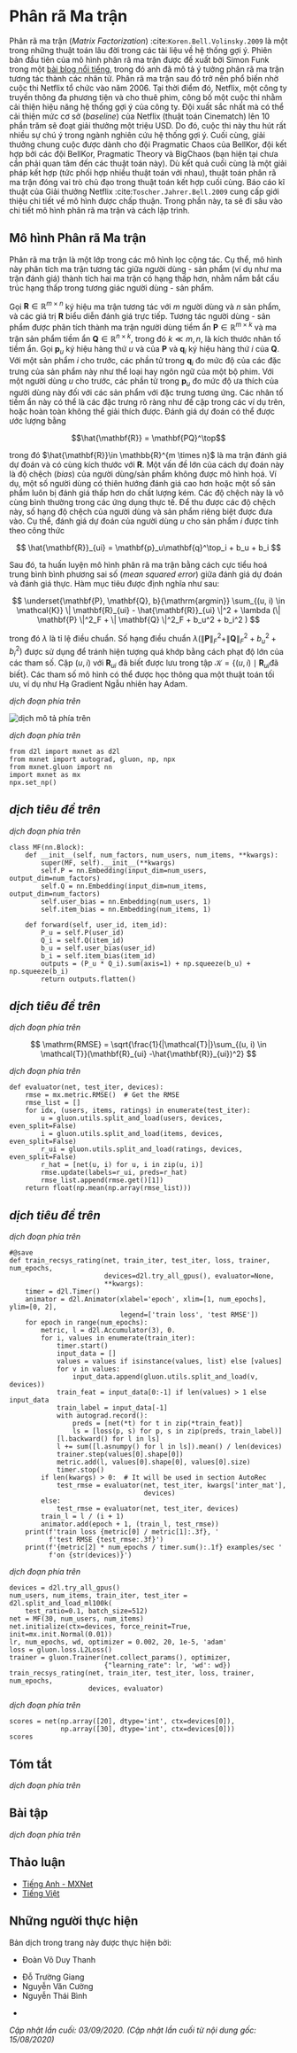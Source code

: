 <!-- ===================== Bắt đầu dịch Phần 1 ==================== -->

<!--
# Matrix Factorization
-->

# Phân rã Ma trận


<!--
Matrix Factorization :cite:`Koren.Bell.Volinsky.2009` is a well-established algorithm in the recommender systems literature.
The first version of matrix factorization model is proposed by Simon Funk in a famous [blog post](https://sifter.org/~simon/journal/20061211.html) 
in which he described the idea of factorizing the interaction matrix.
It then became widely known due to the Netflix contest which was held in 2006.
At that time, Netflix, a media-streaming and video-rental company, announced a contest to improve its recommender system performance.
The best team that can improve on the Netflix baseline, i.e., Cinematch), by 10 percent would win a one million USD prize.
As such, this contest attracted a lot of attention to the field of recommender system research.
Subsequently, the grand prize was won by the BellKor's Pragmatic Chaos team, a combined team of BellKor, Pragmatic Theory, and BigChaos (you do not need to worry about these algorithms now).
Although the final score was the result of an ensemble solution (i.e., a combination of many algorithms), 
the matrix factorization algorithm played a critical role in the final blend.
The technical report the Netflix Grand Prize solution :cite:`Toscher.Jahrer.Bell.2009` provides a detailed introduction to the adopted model.
In this section, we will dive into the details of the matrix factorization model and its implementation.
-->

Phân rã ma trận (*Matrix Factorization*) :cite:`Koren.Bell.Volinsky.2009` là một trong những thuật toán lâu đời trong các tài liệu về hệ thống gợi ý.
Phiên bản đầu tiên của mô hình phân rã ma trận được đề xuất bởi Simon Funk trong một [bài blog nổi tiếng](https://sifter.org/~simon/journal/20061211.html), trong đó anh đã mô tả ý tưởng phân rã ma trận tương tác thành các nhân tử.
Phân rã ma trận sau đó trở nên phổ biến nhờ cuộc thi Netflix tổ chức vào năm 2006.
Tại thời điểm đó, Netflix, một công ty truyền thông đa phương tiện và cho thuê phim, công bố một cuộc thi nhằm cải thiện hiệu năng hệ thống gợi ý của công ty.
Đội xuất sắc nhất mà có thể cải thiện mức cơ sở (*baseline*) của Netflix (thuật toán Cinematch) lên 10 phần trăm sẽ đoạt giải thưởng một triệu USD.
Do đó, cuộc thi này thu hút rất nhiều sự chú ý trong ngành nghiên cứu hệ thống gợi ý.
Cuối cùng, giải thưởng chung cuộc được dành cho đội Pragmatic Chaos của BellKor, đội kết hợp bởi các đội BellKor, Pragmatic Theory và BigChaos (bạn hiện tại chưa cần phải quan tâm đến các thuật toán này).
Dù kết quả cuối cùng là một giải pháp kết hợp (tức phối hợp nhiều thuật toán với nhau),
thuật toán phân rã ma trận đóng vai trò chủ đạo trong thuật toán kết hợp cuối cùng.
Báo cáo kĩ thuật của Giải thưởng Netflix :cite:`Toscher.Jahrer.Bell.2009` cung cấp giới thiệu chi tiết về mô hình được chấp thuận.
Trong phần này, ta sẽ đi sâu vào chi tiết mô hình phân rã ma trận và cách lập trình.


<!--
## The Matrix Factorization Model
-->

## Mô hình Phân rã Ma trận


<!--
Matrix factorization is a class of collaborative filtering models.
Specifically, the model factorizes the user-item interaction matrix (e.g., rating matrix)
into the product of two lower-rank matrices, capturing the low-rank structure of the user-item interactions.
-->

Phân rã ma trận là một lớp trong các mô hình lọc cộng tác.
Cụ thể, mô hình này phân tích ma trận tương tác giữa người dùng - sản phẩm (ví dụ như ma trận đánh giá)
thành tích hai ma trận có hạng thấp hơn, nhằm nắm bắt cấu trúc hạng thấp trong tương giác người dùng - sản phẩm.


<!--
Let $\mathbf{R} \in \mathbb{R}^{m \times n}$ denote the interaction matrix with $m$ users and $n$ items,
and the values of $\mathbf{R}$ represent explicit ratings.
The user-item interaction will be factorized into a user latent matrix $\mathbf{P} \in \mathbb{R}^{m \times k}$ 
and an item latent matrix $\mathbf{Q} \in \mathbb{R}^{n \times k}$, where $k \ll m, n$, is the latent factor size.
Let $\mathbf{p}_u$ denote the $u^\mathrm{th}$ row of $\mathbf{P}$ and $\mathbf{q}_i$ denote the $i^\mathrm{th}$ row of $\mathbf{Q}$.
For a given item $i$, the elements of $\mathbf{q}_i$ measure the extent to which the item possesses those characteristics such as the genres and languages of a movie.
For a given user $u$, the elements of $\mathbf{p}_u$ measure the extent of interest the user has in items' corresponding characteristics.
These latent factors might measure obvious dimensions as mentioned in those examples or are completely uninterpretable.
The predicted ratings can be estimated by
-->

Gọi $\mathbf{R} \in \mathbb{R}^{m \times n}$ ký hiệu ma trận tương tác với $m$ người dùng và $n$ sản phẩm,
và các giá trị $\mathbf{R}$ biểu diễn đánh giá trực tiếp.
Tương tác người dùng - sản phẩm được phân tích thành ma trận người dùng tiềm ẩn $\mathbf{P} \in \mathbb{R}^{m \times k}$
và ma trận sản phẩm tiềm ẩn $\mathbf{Q} \in \mathbb{R}^{n \times k}$, trong đó $k \ll m, n$, là kích thước nhân tố tiềm ẩn.
Gọi $\mathbf{p}_u$ ký hiệu hàng thứ $u$ và của $\mathbf{P}$ và $\mathbf{q}_i$ ký hiệu hàng thứ $i$ của $\mathbf{Q}$.
Với một sản phẩm $i$ cho trước, các phần tử trong $\mathbf{q}_i$ đo mức độ của các đặc trưng của sản phẩm này như thể loại hay ngôn ngữ của một bộ phim.
Với một người dùng $u$ cho trước, các phần tử trong $\mathbf{p}_u$ đo mức độ ưa thích của người dùng này đối với các sản phẩm với đặc trưng tương ứng.
Các nhân tố tiềm ẩn này có thể là các đặc trưng rõ ràng như đề cập trong các ví dụ trên, hoặc hoàn toàn không thể giải thích được.
Đánh giá dự đoán có thể được ước lượng bằng


$$\hat{\mathbf{R}} = \mathbf{PQ}^\top$$


<!--
where $\hat{\mathbf{R}}\in \mathbb{R}^{m \times n}$ is the predicted rating matrix which has the same shape as $\mathbf{R}$.
One major problem of this prediction rule is that users/items biases can not be modeled.
For example, some users tend to give higher ratings or some items always get lower ratings due to poorer quality.
These biases are commonplace in real-world applications.
To capture these biases, user specific and item specific bias terms are introduced.
Specifically, the predicted rating user $u$ gives to item $i$ is calculated by
-->

trong đó $\hat{\mathbf{R}}\in \mathbb{R}^{m \times n}$ là ma trận đánh giá dự đoán và có cùng kích thước với $\mathbf{R}$.
Một vấn đề lớn của cách dự đoán này là độ chệch (*bias*) của người dùng/sản phẩm không được mô hình hoá.
Ví dụ, một số người dùng có thiên hướng đánh giá cao hơn hoặc một số sản phẩm luôn bị đánh giá thấp hơn do chất lượng kém.
Các độ chệch này là vô cùng bình thường trong các ứng dụng thực tế.
Để thu được các độ chệch này, số hạng độ chệch của người dùng và sản phẩm riêng biệt được đưa vào.
Cụ thể, đánh giá dự đoán của người dùng $u$ cho sản phẩm $i$ được tính theo công thức


$$
\hat{\mathbf{R}}_{ui} = \mathbf{p}_u\mathbf{q}^\top_i + b_u + b_i
$$


<!--
Then, we train the matrix factorization model by minimizing the mean squared error between predicted rating scores and real rating scores.
The objective function is defined as follows:
-->

Sau đó, ta huấn luyện mô hình phân rã ma trận bằng cách cực tiểu hoá trung bình bình phương sai số (*mean squared error*) giữa đánh giá dự đoán và đánh giá thực.
Hàm mục tiêu được định nghĩa như sau:


$$
\underset{\mathbf{P}, \mathbf{Q}, b}{\mathrm{argmin}} \sum_{(u, i) \in \mathcal{K}} \| \mathbf{R}_{ui} -
\hat{\mathbf{R}}_{ui} \|^2 + \lambda (\| \mathbf{P} \|^2_F + \| \mathbf{Q}
\|^2_F + b_u^2 + b_i^2 )
$$


<!--
where $\lambda$ denotes the regularization rate.
The regularizing term $\lambda (\| \mathbf{P} \|^2_F + \| \mathbf{Q}\|^2_F + b_u^2 + b_i^2 )$ is used to avoid over-fitting by penalizing the magnitude of the parameters.
The $(u, i)$ pairs for which $\mathbf{R}_{ui}$ is known are stored in the set $\mathcal{K}=\{(u, i) \mid \mathbf{R}_{ui} \text{ is known}\}$.
The model parameters can be learned with an optimization algorithm, such as Stochastic Gradient Descent and Adam.
-->

trong đó $\lambda$ là tỉ lệ điều chuẩn.
Số hạng điều chuẩn $\lambda (\| \mathbf{P} \|^2_F + \| \mathbf{Q}\|^2_F + b_u^2 + b_i^2 )$ được sử dụng để tránh hiện tượng quá khớp bằng cách phạt độ lớn của các tham số.
Cặp $(u, i)$ với $\mathbf{R}_{ui}$ đã biết được lưu trong tập $\mathcal{K}=\{(u, i) \mid \mathbf{R}_{ui} \text{đã biết}\}$.
Các tham số mô hình có thể được học thông qua một thuật toán tối ưu, ví dụ như Hạ Gradient Ngẫu nhiên hay Adam.

<!-- ===================== Kết thúc dịch Phần 1 ===================== -->

<!-- ===================== Bắt đầu dịch Phần 2 ===================== -->

<!--
An intuitive illustration of the matrix factorization model is shown below:
-->

*dịch đoạn phía trên*


<!--
![Illustration of matrix factorization model](../img/rec-mf.svg)
-->

![*dịch mô tả phía trên*](../img/rec-mf.svg)


<!--
In the rest of this section, we will explain the implementation of matrix factorization and train the model on the MovieLens dataset.
-->

*dịch đoạn phía trên*


```{.python .input  n=2}
from d2l import mxnet as d2l
from mxnet import autograd, gluon, np, npx
from mxnet.gluon import nn
import mxnet as mx
npx.set_np()
```


<!--
## Model Implementation
-->

## *dịch tiêu đề trên*


<!--
First, we implement the matrix factorization model described above.
The user and item latent factors can be created with the `nn.Embedding`.
The `input_dim` is the number of items/users and the (`output_dim`) is the dimension of the latent factors ($k$).
We can also use `nn.Embedding` to create the user/item biases by setting the `output_dim` to one.
In the `forward` function, user and item ids are used to look up the embeddings.
-->

*dịch đoạn phía trên*


```{.python .input  n=4}
class MF(nn.Block):
    def __init__(self, num_factors, num_users, num_items, **kwargs):
        super(MF, self).__init__(**kwargs)
        self.P = nn.Embedding(input_dim=num_users, output_dim=num_factors)
        self.Q = nn.Embedding(input_dim=num_items, output_dim=num_factors)
        self.user_bias = nn.Embedding(num_users, 1)
        self.item_bias = nn.Embedding(num_items, 1)

    def forward(self, user_id, item_id):
        P_u = self.P(user_id)
        Q_i = self.Q(item_id)
        b_u = self.user_bias(user_id)
        b_i = self.item_bias(item_id)
        outputs = (P_u * Q_i).sum(axis=1) + np.squeeze(b_u) + np.squeeze(b_i)
        return outputs.flatten()
```


<!--
## Evaluation Measures
-->

## *dịch tiêu đề trên*


<!--
We then implement the RMSE (root-mean-square error) measure, which is commonly used to measure the differences between rating scores 
predicted by the model and the actually observed ratings (ground truth) :cite:`Gunawardana.Shani.2015`. RMSE is defined as:
-->

*dịch đoạn phía trên*


$$
\mathrm{RMSE} = \sqrt{\frac{1}{|\mathcal{T}|}\sum_{(u, i) \in \mathcal{T}}(\mathbf{R}_{ui} -\hat{\mathbf{R}}_{ui})^2}
$$


<!--
where $\mathcal{T}$ is the set consisting of pairs of users and items that you want to evaluate on.
$|\mathcal{T}|$ is the size of this set. We can use the RMSE function provided by `mx.metric`.
-->

*dịch đoạn phía trên*


```{.python .input  n=3}
def evaluator(net, test_iter, devices):
    rmse = mx.metric.RMSE()  # Get the RMSE
    rmse_list = []
    for idx, (users, items, ratings) in enumerate(test_iter):
        u = gluon.utils.split_and_load(users, devices, even_split=False)
        i = gluon.utils.split_and_load(items, devices, even_split=False)
        r_ui = gluon.utils.split_and_load(ratings, devices, even_split=False)
        r_hat = [net(u, i) for u, i in zip(u, i)]
        rmse.update(labels=r_ui, preds=r_hat)
        rmse_list.append(rmse.get()[1])
    return float(np.mean(np.array(rmse_list)))
```


<!--
## Training and Evaluating the Model
-->

## *dịch tiêu đề trên*


<!--
In the training function, we adopt the $L_2$ loss with weight decay.
The weight decay mechanism has the same effect as the $L_2$ regularization.
-->

*dịch đoạn phía trên*


```{.python .input  n=4}
#@save
def train_recsys_rating(net, train_iter, test_iter, loss, trainer, num_epochs,
                        devices=d2l.try_all_gpus(), evaluator=None,
                        **kwargs):
    timer = d2l.Timer()
    animator = d2l.Animator(xlabel='epoch', xlim=[1, num_epochs], ylim=[0, 2],
                            legend=['train loss', 'test RMSE'])
    for epoch in range(num_epochs):
        metric, l = d2l.Accumulator(3), 0.
        for i, values in enumerate(train_iter):
            timer.start()
            input_data = []
            values = values if isinstance(values, list) else [values]
            for v in values:
                input_data.append(gluon.utils.split_and_load(v, devices))
            train_feat = input_data[0:-1] if len(values) > 1 else input_data
            train_label = input_data[-1]
            with autograd.record():
                preds = [net(*t) for t in zip(*train_feat)]
                ls = [loss(p, s) for p, s in zip(preds, train_label)]
            [l.backward() for l in ls]
            l += sum([l.asnumpy() for l in ls]).mean() / len(devices)
            trainer.step(values[0].shape[0])
            metric.add(l, values[0].shape[0], values[0].size)
            timer.stop()
        if len(kwargs) > 0:  # It will be used in section AutoRec
            test_rmse = evaluator(net, test_iter, kwargs['inter_mat'],
                                  devices)
        else:
            test_rmse = evaluator(net, test_iter, devices)
        train_l = l / (i + 1)
        animator.add(epoch + 1, (train_l, test_rmse))
    print(f'train loss {metric[0] / metric[1]:.3f}, '
          f'test RMSE {test_rmse:.3f}')
    print(f'{metric[2] * num_epochs / timer.sum():.1f} examples/sec '
          f'on {str(devices)}')
```


<!--
Finally, let us put all things together and train the model.
Here, we set the latent factor dimension to 30.
-->

*dịch đoạn phía trên*


```{.python .input  n=5}
devices = d2l.try_all_gpus()
num_users, num_items, train_iter, test_iter = d2l.split_and_load_ml100k(
    test_ratio=0.1, batch_size=512)
net = MF(30, num_users, num_items)
net.initialize(ctx=devices, force_reinit=True, init=mx.init.Normal(0.01))
lr, num_epochs, wd, optimizer = 0.002, 20, 1e-5, 'adam'
loss = gluon.loss.L2Loss()
trainer = gluon.Trainer(net.collect_params(), optimizer,
                        {"learning_rate": lr, 'wd': wd})
train_recsys_rating(net, train_iter, test_iter, loss, trainer, num_epochs,
                    devices, evaluator)
```


<!--
Below, we use the trained model to predict the rating that a user (ID 20) might give to an item (ID 30).
-->

*dịch đoạn phía trên*


```{.python .input  n=6}
scores = net(np.array([20], dtype='int', ctx=devices[0]),
             np.array([30], dtype='int', ctx=devices[0]))
scores
```

## Tóm tắt

<!--
* The matrix factorization model is widely used in recommender systems.  It can be used to predict ratings that a user might give to an item.
* We can implement and train matrix factorization for recommender systems.
-->

*dịch đoạn phía trên*


## Bài tập

<!--
* Vary the size of latent factors. How does the size of latent factors influence the model performance?
* Try different optimizers, learning rates, and weight decay rates.
* Check the predicted rating scores of other users for a specific movie.
-->

*dịch đoạn phía trên*


<!-- ===================== Kết thúc dịch Phần 2 ===================== -->


## Thảo luận
* [Tiếng Anh - MXNet](https://discuss.d2l.ai/t/400)
* [Tiếng Việt](https://forum.machinelearningcoban.com/c/d2l)


## Những người thực hiện
Bản dịch trong trang này được thực hiện bởi:
<!--
Tác giả của mỗi Pull Request điền tên mình và tên những người review mà bạn thấy
hữu ích vào từng phần tương ứng. Mỗi dòng một tên, bắt đầu bằng dấu `*`.

Tên đầy đủ của các reviewer có thể được tìm thấy tại https://github.com/aivivn/d2l-vn/blob/master/docs/contributors_info.md
-->

* Đoàn Võ Duy Thanh
<!-- Phần 1 -->
* Đỗ Trường Giang
* Nguyễn Văn Cường
* Nguyễn Thái Bình

<!-- Phần 2 -->
* 

*Cập nhật lần cuối: 03/09/2020. (Cập nhật lần cuối từ nội dung gốc: 15/08/2020)*
